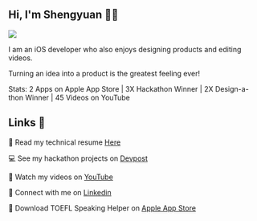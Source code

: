 ## Hi, I'm Shengyuan 👋🏻

<img src="https://i.imgur.com/ptmWFWx.png" />

I am an iOS developer who also enjoys designing products and editing videos.

Turning an idea into a product is the greatest feeling ever!

Stats: 2 Apps on Apple App Store | 3X Hackathon Winner | 2X Design-a-thon Winner | 45 Videos on YouTube

## Links 🔗
📄 Read my technical resume [Here](https://drive.google.com/file/d/1ENR-853C_3UDpBIHF45-ZXO0a_0Bq6Nv/view)

💻 See my hackathon projects on [Devpost](https://devpost.com/shengyuan-lu)

🎥 Watch my videos on [YouTube](https://www.youtube.com/ShengyuanLu)

💼 Connect with me on [Linkedin](http://www.linkedin.com/in/shengyuan-lu)

📱 Download TOEFL Speaking Helper on [Apple App Store](https://apps.apple.com/us/app/toefl-speaking-helper/id1547083580)
